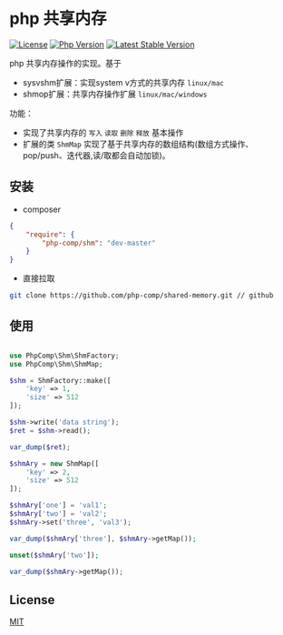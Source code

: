 # php 共享内存

[![License](https://img.shields.io/packagist/l/php-comp/lock.svg?style=flat-square)](LICENSE)
[![Php Version](https://img.shields.io/badge/php-%3E=7.0-brightgreen.svg?maxAge=2592000)](https://packagist.org/packages/php-comp/lock)
[![Latest Stable Version](http://img.shields.io/packagist/v/php-comp/lock.svg)](https://packagist.org/packages/php-comp/lock)

php 共享内存操作的实现。基于 

- sysvshm扩展：实现system v方式的共享内存 `linux/mac`
- shmop扩展：共享内存操作扩展 `linux/mac/windows`

功能：

- 实现了共享内存的 `写入` `读取` `删除` `释放` 基本操作
- 扩展的类 `ShmMap` 实现了基于共享内存的数组结构(数组方式操作、pop/push、迭代器,读/取都会自动加锁)。

## 安装

- composer

```json
{
    "require": {
        "php-comp/shm": "dev-master"
    }
}
```

- 直接拉取

```bash
git clone https://github.com/php-comp/shared-memory.git // github
```

## 使用

```php

use PhpComp\Shm\ShmFactory;
use PhpComp\Shm\ShmMap;

$shm = ShmFactory::make([
    'key' => 1,
    'size' => 512
]);

$shm->write('data string');
$ret = $shm->read();

var_dump($ret);

$shmAry = new ShmMap([
    'key' => 2,
    'size' => 512
]);

$shmAry['one'] = 'val1';
$shmAry['two'] = 'val2';
$shmAry->set('three', 'val3');

var_dump($shmAry['three'], $shmAry->getMap());

unset($shmAry['two']);

var_dump($shmAry->getMap());
```

## License

[MIT](LICENSE)
